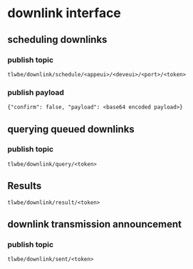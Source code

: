 # downlink interface

## scheduling downlinks

### publish topic

```
tlwbe/downlink/schedule/<appeui>/<deveui>/<port>/<token>
```

### publish payload

```
{"confirm": false, "payload": <base64 encoded payload>}

```

## querying queued downlinks

### publish topic

```
tlwbe/downlink/query/<token>
```

## Results

```
tlwbe/downlink/result/<token>
```

## downlink transmission announcement

### publish topic

```
tlwbe/downlink/sent/<token>
```